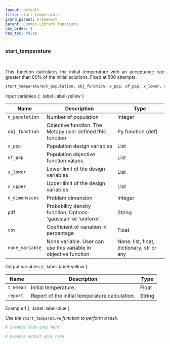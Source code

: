 ```yaml
---
layout: default
title: start_temperature
grand_parent: Framework
parent: Common Library functions
nav_order: 1
has_toc: false
---
```


<h3>start_temperature</h3>

<br>

<p align = "justify">
    This function calculates the initial temperature with an acceptance rate greater than 80% of the initial solutions. Fixed at 500 attempts.
</p>

```python
start_temperature(n_population, obj_function, x_pop, of_pop, x_lower, x_upper, n_dimensions, pdf, cov, none_variable)
```

Input variables
{: .label .label-yellow }

<table style = "width:100%">
    <thead>
      <tr>
        <th>Name</th>
        <th>Description</th>
        <th>Type</th>
      </tr>
    </thead>
    <tr>
        <td><code>n_population</code></td>
        <td>Number of population</td>
        <td>Integer</td>
    </tr>
    <tr>
        <td><code>obj_function</code></td>
        <td>Objective function. The Metapy user defined this function</td>
        <td>Py function (def)</td>
    </tr>
    <tr>
        <td><code>x_pop</code></td>
        <td>Population design variables</td>
        <td>List</td>
    </tr>
    <tr>
        <td><code>of_pop</code></td>
        <td>Population objective function values</td>
        <td>List</td>
    </tr>
    <tr>
        <td><code>x_lower</code></td>
        <td>Lower limit of the design variables</td>
        <td>List</td>
    </tr>
    <tr>
        <td><code>x_upper</code></td>
        <td>Upper limit of the design variables</td>
        <td>List</td>
    </tr>
    <tr>
        <td><code>n_dimensions</code></td>
        <td>Problem dimension</td>
        <td>Integer</td>
    </tr>
    <tr>
        <td><code>pdf</code></td>
        <td>Probability density function. Options: 'gaussian' or 'uniform'</td>
        <td>String</td>
    </tr>
    <tr>
        <td><code>cov</code></td>
        <td>Coefficient of variation in percentage</td>
        <td>Float</td>
    </tr>
    <tr>
        <td><code>none_variable</code></td>
        <td>None variable. User can use this variable in objective function</td>
        <td>None, list, float, dictionary, str or any</td>
    </tr>
</table>

Output variables
{: .label .label-yellow }

<table style = "width:100%">
    <thead>
      <tr>
        <th>Name</th>
        <th>Description</th>
        <th>Type</th>
      </tr>
    </thead>
    <tr>
        <td><code>t_0mean</code></td>
        <td>Initial temperature.</td>
        <td>Float</td>
    </tr>
    <tr>
        <td><code>report</code></td>
        <td>Report of the initial temperature calculation.</td>
        <td>String</td>
    </tr>
</table>

Example 1
{: .label .label-blue }

<p align = "justify">
    <i>
        Use the <code>start_temperature</code> function to perform a task.
    </i>
</p>

```python
# Example code goes here
```

```bash
# Example output goes here
```

